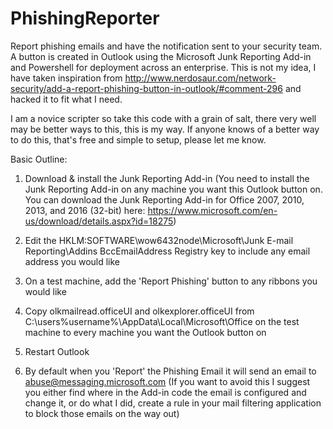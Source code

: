 # PhishingReporter

Report phishing emails and have the notification sent to your security team. A button is created in Outlook using the Microsoft Junk Reporting Add-in and Powershell for deployment across an enterprise. This is not my idea, I have taken inspiration from http://www.nerdosaur.com/network-security/add-a-report-phishing-button-in-outlook/#comment-296 and hacked it to fit what I need.

I am a novice scripter so take this code with a grain of salt, there very well may be better ways to this, this is my way. If anyone knows of a better way to do this, that's free and simple to setup, please let me know.

Basic Outline:

1) Download & install the Junk Reporting Add-in (You need to install the Junk Reporting Add-in on any machine you want this Outlook button on. You can download the Junk Reporting Add-in for Office 2007, 2010, 2013, and 2016 (32-bit) here: https://www.microsoft.com/en-us/download/details.aspx?id=18275)

2) Edit the HKLM:SOFTWARE\wow6432node\Microsoft\Junk E-mail Reporting\Addins BccEmailAddress Registry key to include any email address you would like

3) On a test machine, add the 'Report Phishing' button to any ribbons you would like

4) Copy olkmailread.officeUI and olkexplorer.officeUI from C:\users\%username%\AppData\Local\Microsoft\Office on the test machine to every machine you want the Outlook button on

4) Restart Outlook

5) By default when you 'Report' the Phishing Email it will send an email to abuse@messaging.microsoft.com (If you want to avoid this I suggest you either find where in the Add-in code the email is configured and change it, or do what I did, create a rule in your mail filtering application to block those emails on the way out)
